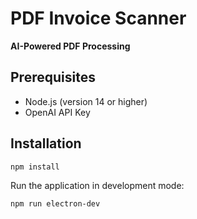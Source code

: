 # PDF Invoice Scanner

**AI-Powered PDF Processing**

## Prerequisites

- Node.js (version 14 or higher)
- OpenAI API Key

## Installation

   ```bash
   npm install
   ```
Run the application in development mode:

   ```bash
   npm run electron-dev
   ```
